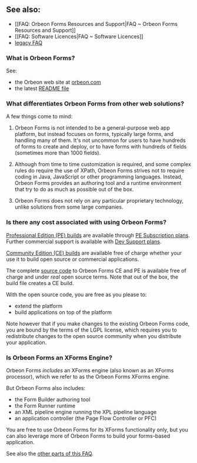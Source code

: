 ## See also:

- [[FAQ: Orbeon Forms Resources and Support|FAQ ~ Orbeon Forms Resources and Support]]
- [[FAQ: Software Licences|FAQ ~ Software Licences]]
- [legacy FAQ](https://sites.google.com/a/orbeon.com/forms/orbeon-forms-faq?pli=1)

### What is Orbeon Forms?

See:

- the Orbeon web site at [orbeon.com](http://www.orbeon.com/)
- the latest [README file](https://github.com/orbeon/orbeon-forms/blob/master/README.md)

### What differentiates Orbeon Forms from other web solutions?

A few things come to mind:

1. Orbeon Forms is not intended to be a general-purpose web app platform, but instead focuses on forms, typically large forms, and handling many of them. It's not uncommon for users to have hundreds of forms to create and deploy, or to have forms with hundreds of fields (sometimes more than 1000 fields).

2. Although from time to time customization is required, and some complex rules do require the use of XPath, Orbeon Forms strives not to require coding in Java, JavaScript or other programming languages. Instead, Orbeon Forms provides an authoring tool and a runtime environment that try to do as much as possible out of the box.

3. Orbeon Forms does not rely on any particular proprietary technology, unlike solutions from some large companies.

### Is there any cost associated with using Orbeon Forms?

[Professional Edition (PE) builds](http://www.orbeon.com/download) are available through [PE Subscription plans](http://www.orbeon.com/pricing). Further commercial support is available with [Dev Support plans](http://www.orbeon.com/services).

[Community Edition (CE) builds](http://www.orbeon.com/download) are available free of charge whether your use it to build open source or commercial applications.

The complete [source code](github.com/orbeon/orbeon-forms/) to Orbeon Forms CE and PE is available free of charge and under *real* open source terms. Note that out of the box, the build file creates a CE build.

With the open source code, you are free as you please to:

- extend the platform
- build applications on top of the platform

Note however that if you make changes to the existing Orbeon Forms code, you are bound by the terms of the LGPL license, which requires you to redistribute changes to the open source community when you distribute your application.

### Is Orbeon Forms an XForms Engine?

Orbeon Forms *includes* an XForms engine (also known as an XForms processor), which we refer to as the Orbeon Forms XForms engine.

But Orbeon Forms also includes:

- the Form Builder authoring tool
- the Form Runner runtime
- an XML pipeline engine running the XPL pipeline language
- an application controller (the Page Flow Controller or PFC)

You are free to use Orbeon Forms for its XForms functionality only, but you can also leverage more of Orbeon Forms to build your forms-based application.

See also the [other parts of this FAQ](https://sites.google.com/a/orbeon.com/forms/orbeon-forms-faq?pli=1).
